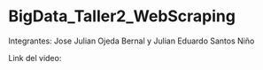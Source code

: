 # BigData_Taller2_WebScraping

Integrantes: Jose Julian Ojeda Bernal y
             Julian Eduardo Santos Niño
             
Link del video: 
